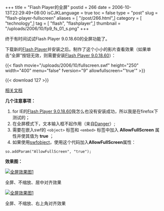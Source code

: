 +++
title = "Flash Player的全屏"
postid = 266
date = 2006-10-13T22:29:49+08:00
isCJKLanguage = true
toc = false
type = "post"
slug = "flash-player-fullscreen"
aliases = [ "/post/266.html",]
category = [ "technology",]
tag = [ "flash", "flashplayer",]
thumbnail = "/uploads/2006/10/fp9_fs_01_s.png"
+++


终于有时间试试Flash Player 9.0.18.60的全屏功能了。

下载新的[Flash Player](http://labs.adobe.com/downloads/flashplayer9.html)并安装之后。制作了这个小小的影片查看效果（如果单击“全屏”按钮无效，则需要安装[Flash Player 9.0.18.60](http://labs.adobe.com/downloads/flashplayer9.html)）：

{{< flash movie="/uploads/2006/10/fullscreen.swf" height="250" width="400" menu="false" fversion="9" allowfullscreen="'true'" >}}  

{{< download 127 >}}

[相关文档](http://www.adobe.com/devnet/flashplayer/articles/full_screen_mode.html)

**几个注意事项：**<!--more-->

1.  for IE的[Flash Player 9.0.18.60](http://labs.adobe.com/downloads/flashplayer9.html)我怎么也没有安装成功，所以我是在firefox下测试的；
2.  在全屏模式下，文本输入框不起作用（来自[Danger](http://www.dengjie.com/weblog/comments.asp?post_id=1183)）;
3.  需要在嵌入swf的 `<object>` 标签和 `<embed>` 标签中加入 **AllowFullScreen** 属性并使其值为 **true** ；
4.  如果使用[swfobject](https://blog.zengrong.net/tag/swfobject/)，使用这个代码加入**AllowFullScreen**属性：

``` {lang="actionscript"}
so.addParam("AllowFullScreen", "true");
```

**效果图：**  

[![全屏效果图1](/uploads/2006/10/fp9_fs_01_s.png)](/uploads/2006/10/fp9_fs_01.png)

全屏、不缩放、居中对齐效果

[![全屏效果图1](/uploads/2006/10/fp9_fs_02_s.png)](/uploads/2006/10/fp9_fs_02.png)  

全屏、不缩放、右上角对齐效果
